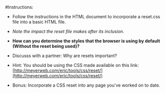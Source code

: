 #Instructions:

* Follow the instructions in the HTML document to incorporate a reset.css file into a basic HTML file.

* *Note the impact the reset file makes after its inclusion.*
 
* **How can you determine the styles that the browser is using by default (Without the reset being used)?**

* Discusss with a partner: Why are resets important? 

* Hint: You should be using the CSS made available on this link: [http://meyerweb.com/eric/tools/css/reset/](http://meyerweb.com/eric/tools/css/reset/)

* Bonus: Incorporate a CSS reset into any page you've worked on to date.